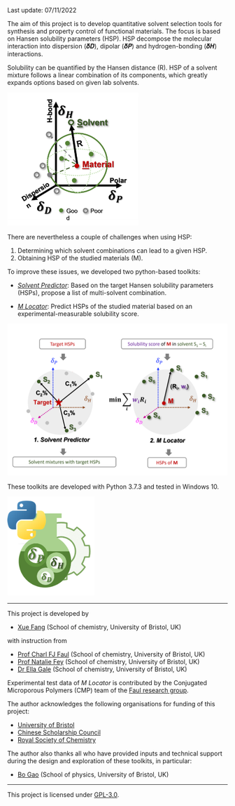 Last update: 07/11/2022

The aim of this project is to develop quantitative solvent selection tools for synthesis and property control of functional materials. The focus is based on Hansen solubility parameters (HSP). HSP decompose the molecular interaction into dispersion (𝜹𝑫), dipolar (𝜹𝑷) and hydrogen-bonding (𝜹𝑯) interactions.

Solubility can be quantified by the Hansen distance (R). HSP of a solvent mixture follows a linear combination of its components, which greatly expands options based on given lab solvents.

<p>
 <img src=https://github.com/xueannafang/hsp-toolkits/blob/main/figs/HSP_general.png width=300>
 </p>

There are nevertheless a couple of challenges when using HSP:

1. Determining which solvent combinations can lead to a given HSP.
2. Obtaining HSP of the studied materials (M).

To improve these issues, we developed two python-based toolkits:

* [*Solvent Predictor*](https://github.com/xueannafang/hsp-toolkits/blob/main/HSP_SolventPredictor/solv_pred_readme.md): Based on the target Hansen solubility parameters (HSPs), propose a list of multi-solvent combination.

* [*M Locator*](https://github.com/xueannafang/hsp-toolkits/edit/main/HSP_MLocator/mloc_readme.md): Predict HSPs of the studied material based on an experimental-measurable solubility score.

 <p>
  <img src="https://github.com/xueannafang/hsp-toolkits/blob/main/figs/sch_sp_mloc.png" width=700>
 </p>

These toolkits are developed with Python 3.7.3 and tested in Windows 10.

<p>
 <img src=https://github.com/xueannafang/hsp-toolkits/blob/main/figs/logo_all.png width=200>
 </p>
 
---

This project is developed by

- [Xue Fang](https://www.linkedin.com/in/xue-fang-811204163/) (School of chemistry, University of Bristol, UK)

with instruction from

- [Prof Charl FJ Faul](https://faulresearchgroup.com/charl-f-j-faul/) (School of chemistry, University of Bristol, UK)
- [Prof Natalie Fey](https://feygroupchem.wordpress.com/) (School of chemistry, University of Bristol, UK)
- [Dr Ella Gale](https://www.bristol.ac.uk/people/person/Ella-Gale-58ab10ba-8b85-4513-944e-6d9020b6ff2c/) (School of chemistry, University of Bristol, UK)

Experimental test data of *M Locator* is contributed by the Conjugated Microporous Polymers (CMP) team of the [Faul research group](https://faulresearchgroup.com/).

The author acknowledges the following organisations for funding of this project:

- [University of Bristol](https://www.bristol.ac.uk/)
- [Chinese Scholarship Council](https://www.chinesescholarshipcouncil.com/)
- [Royal Society of Chemistry](https://www.rsc.org/)

The author also thanks all who have provided inputs and technical support during the design and exploration of these toolkits, in particular:

- [Bo Gao](https://www.linkedin.com/in/bo-gao-771841199/) (School of physics, University of Bristol, UK)

---

This project is licensed under [GPL-3.0](https://www.gnu.org/licenses/gpl-3.0.html).
